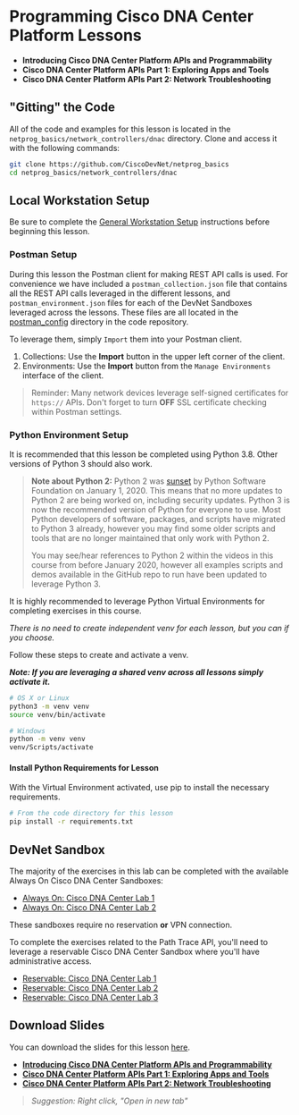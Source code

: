 # Programming Cisco DNA Center Platform Lessons

* **Introducing Cisco DNA Center Platform APIs and Programmability**
* **Cisco DNA Center Platform APIs Part 1: Exploring Apps and Tools**
* **Cisco DNA Center Platform APIs Part 2: Network Troubleshooting**

## "Gitting" the Code
All of the code and examples for this lesson is located in the `netprog_basics/network_controllers/dnac` directory.  Clone and access it with the following commands:

```bash
git clone https://github.com/CiscoDevNet/netprog_basics
cd netprog_basics/network_controllers/dnac
```

## Local Workstation Setup
Be sure to complete the [General Workstation Setup](https://github.com/CiscoDevNet/netprog_basics/blob/master/readme_resources/workstation_setup.md) instructions before beginning this lesson.  

### Postman Setup
During this lesson the Postman client for making REST API calls is used.  For convenience we have included a `postman_collection.json` file that contains all the REST API calls leveraged in the different lessons, and `postman_environment.json` files for each of the DevNet Sandboxes leveraged across the lessons.  These files are all located in the [postman_config](https://github.com/CiscoDevNet/netprog_basics/postman_config) directory in the code repository.  

To leverage them, simply `Import` them into your Postman client.  

1. Collections: Use the **Import** button in the upper left corner of the client.
2. Environments: Use the **Import** button from the `Manage Environments` interface of the client.  

> Reminder: Many network devices leverage self-signed certificates for `https://` APIs.  Don't forget to turn **OFF** SSL certificate checking within Postman settings.

### Python Environment Setup
It is recommended that this lesson be completed using Python 3.8.  Other versions of Python 3 should also work.

> **Note about Python 2:** Python 2 was [sunset](https://www.python.org/doc/sunset-python-2/) by Python Software Foundation on January 1, 2020. This means that no more updates to Python 2 are being worked on, including security updates.  Python 3 is now the recommended version of Python for everyone to use. Most Python developers of software, packages, and scripts have migrated to Python 3 already, however you may find some older scripts and tools that are no longer maintained that only work with Python 2. 
> 
> You may see/hear references to Python 2 within the videos in this course from before January 2020, however all examples scripts and demos available in the GitHub repo to run have been updated to leverage Python 3.

It is highly recommended to leverage Python Virtual Environments for completing exercises in this course.  

*There is no need to create independent venv for each lesson, but you can if you choose.*  

Follow these steps to create and activate a venv.  

***Note: If you are leveraging a shared venv across all lessons simply activate it.***

```bash
# OS X or Linux
python3 -m venv venv
source venv/bin/activate
```

```bash
# Windows
python -m venv venv
venv/Scripts/activate
```

#### Install Python Requirements for Lesson
With the Virtual Environment activated, use pip to install the necessary requirements.  

```bash
# From the code directory for this lesson
pip install -r requirements.txt
```

## DevNet Sandbox
The majority of the exercises in this lab can be completed with the available Always On Cisco DNA Center Sandboxes:

* [Always On: Cisco DNA Center Lab 1](https://devnetsandbox.cisco.com/RM/Diagram/Index/c3c949dc-30af-498b-9d77-4f1c07d835f9?diagramType=Topology)
* [Always On: Cisco DNA Center Lab 2](https://devnetsandbox.cisco.com/RM/Diagram/Index/471eb739-323e-4805-b2a6-d0ec813dc8fc?diagramType=Topology)

These sandboxes require no reservation **or** VPN connection.  

To complete the exercises related to the Path Trace API, you'll need to leverage a reservable Cisco DNA Center Sandbox where you'll have administrative access.  

* [Reservable: Cisco DNA Center Lab 1](https://devnetsandbox.cisco.com/RM/Diagram/Index/b8d7aa34-aa8f-4bf2-9c42-302aaa2daafb?diagramType=Topology)
* [Reservable: Cisco DNA Center Lab 2](https://devnetsandbox.cisco.com/RM/Diagram/Index/2db69bce-66ca-44cb-9b51-05c2d5b4868d?diagramType=Topology)
* [Reservable: Cisco DNA Center Lab 3](https://devnetsandbox.cisco.com/RM/Diagram/Index/8076fc05-a818-4bb4-aae1-477680bc2211?diagramType=Topology)


## Download Slides

You can download the slides for this lesson [here](). 

* [**Introducing Cisco DNA Center Platform APIs and Programmability**](https://developer.cisco.com/fileMedia/download/166adb81-cb9b-37e3-964f-1fc1b09ad30b)
* [**Cisco DNA Center Platform APIs Part 1: Exploring Apps and Tools**](https://developer.cisco.com/fileMedia/download/78f81422-0a8c-38c4-ae99-304334f48fbe)
* [**Cisco DNA Center Platform APIs Part 2: Network Troubleshooting**](https://developer.cisco.com/fileMedia/download/1430c5d1-c770-3601-9aab-639ccce482f5)

> *Suggestion: Right click, "Open in new tab"*